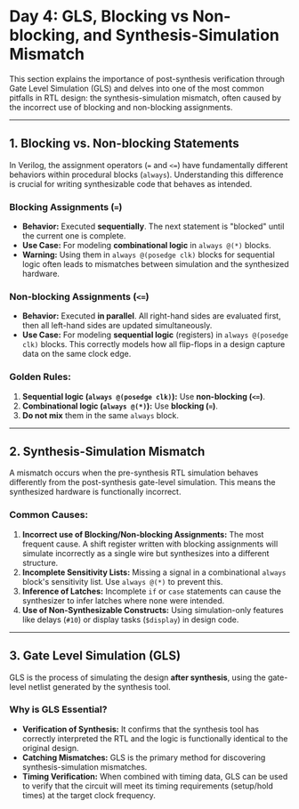 # Day 4: GLS, Blocking vs Non-blocking, and Synthesis-Simulation Mismatch

This section explains the importance of post-synthesis verification through Gate Level Simulation (GLS) and delves into one of the most common pitfalls in RTL design: the synthesis-simulation mismatch, often caused by the incorrect use of blocking and non-blocking assignments.

---

## 1. Blocking vs. Non-blocking Statements

In Verilog, the assignment operators (`=` and `<=`) have fundamentally different behaviors within procedural blocks (`always`). Understanding this difference is crucial for writing synthesizable code that behaves as intended.

### Blocking Assignments (`=`)

-   **Behavior:** Executed **sequentially**. The next statement is "blocked" until the current one is complete.
-   **Use Case:** For modeling **combinational logic** in `always @(*)` blocks.
-   **Warning:** Using them in `always @(posedge clk)` blocks for sequential logic often leads to mismatches between simulation and the synthesized hardware.

### Non-blocking Assignments (`<=`)

-   **Behavior:** Executed **in parallel**. All right-hand sides are evaluated first, then all left-hand sides are updated simultaneously.
-   **Use Case:** For modeling **sequential logic** (registers) in `always @(posedge clk)` blocks. This correctly models how all flip-flops in a design capture data on the same clock edge.

### Golden Rules:
1.  **Sequential logic (`always @(posedge clk)`):** Use **non-blocking (`<=`)**.
2.  **Combinational logic (`always @(*)`):** Use **blocking (`=`)**.
3.  **Do not mix** them in the same `always` block.

---

## 2. Synthesis-Simulation Mismatch

A mismatch occurs when the pre-synthesis RTL simulation behaves differently from the post-synthesis gate-level simulation. This means the synthesized hardware is functionally incorrect.

### Common Causes:

1.  **Incorrect use of Blocking/Non-blocking Assignments:** The most frequent cause. A shift register written with blocking assignments will simulate incorrectly as a single wire but synthesizes into a different structure.
2.  **Incomplete Sensitivity Lists:** Missing a signal in a combinational `always` block's sensitivity list. Use `always @(*)` to prevent this.
3.  **Inference of Latches:** Incomplete `if` or `case` statements can cause the synthesizer to infer latches where none were intended.
4.  **Use of Non-Synthesizable Constructs:** Using simulation-only features like delays (`#10`) or display tasks (`$display`) in design code.

---

## 3. Gate Level Simulation (GLS)

GLS is the process of simulating the design **after synthesis**, using the gate-level netlist generated by the synthesis tool.

### Why is GLS Essential?

-   **Verification of Synthesis:** It confirms that the synthesis tool has correctly interpreted the RTL and the logic is functionally identical to the original design.
-   **Catching Mismatches:** GLS is the primary method for discovering synthesis-simulation mismatches.
-   **Timing Verification:** When combined with timing data, GLS can be used to verify that the circuit will meet its timing requirements (setup/hold times) at the target clock frequency.